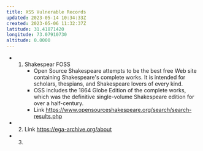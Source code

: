 ```yaml
---
title: XSS Vulnerable Records
updated: 2023-05-14 10:34:33Z
created: 2023-05-06 11:32:37Z
latitude: 31.41871420
longitude: 73.07910730
altitude: 0.0000
---
```


- 1. Shakespear FOSS 
		- Open Source Shakespeare attempts to be the best free Web site containing Shakespeare's complete works. It is intended for scholars, thespians, and Shakespeare lovers of every kind.
		- OSS includes the 1864 Globe Edition of the complete works, which was the definitive single-volume Shakespeare edition for over a half-century.
		- Link https://www.opensourceshakespeare.org/search/search-results.php
- 2. Link https://ega-archive.org/about
- 3. 